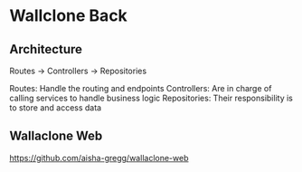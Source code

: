 # Wallclone Back

## Architecture

Routes -> Controllers -> Repositories

Routes: Handle the routing and endpoints
Controllers: Are in charge of calling services to handle business logic
Repositories: Their responsibility is to store and access data

## Wallaclone Web

https://github.com/aisha-gregg/wallaclone-web
